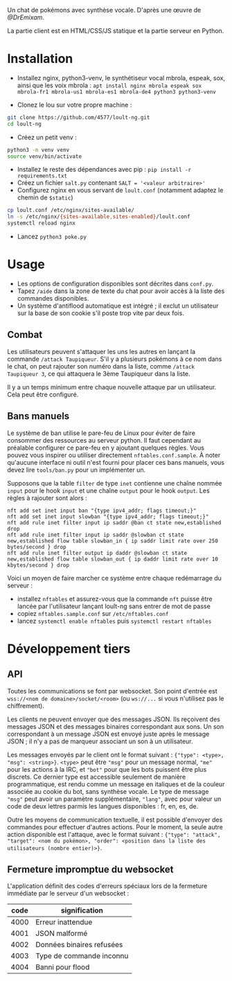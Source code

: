 Un chat de pokémons avec synthèse vocale. D'après une œuvre de *@DrEmixam*.

La partie client est en HTML/CSS/JS statique et la partie serveur en Python.

# Installation

* Installez nginx, python3-venv, le synthétiseur vocal mbrola,
espeak, sox, ainsi que les voix mbrola :
`apt install nginx mbrola espeak sox mbrola-fr1 mbrola-us1 mbrola-es1 mbrola-de4 python3 python3-venv`

* Clonez le lou sur votre propre machine :
```bash
git clone https://github.com/4577/loult-ng.git
cd loult-ng
```
* Créez un petit venv :
```bash
python3 -m venv venv
source venv/bin/activate
```
* Installez le reste des dépendances avec pip : `pip install -r requirements.txt`
* Créez un fichier `salt.py` contenant `SALT = '<valeur arbitraire>'`
* Configurez nginx en vous servant de `loult.conf` (notamment adaptez le chemin de `$static`)
```bash
cp loult.conf /etc/nginx/sites-available/
ln -s /etc/nginx/{sites-available,sites-enabled}/loult.conf
systemctl reload nginx
```
* Lancez `python3 poke.py`

# Usage

* Les options de configuration disponibles sont décrites dans `conf.py`.
* Tapez `/aide` dans la zone de texte du chat pour avoir accès à la liste des commandes disponibles.
* Un système d'antiflood automatique est intégré ; il exclut un utilisateur sur la base de son cookie
s'il poste trop vite par deux fois.

## Combat

Les utilisateurs peuvent s'attaquer les uns les autres en lançant la commande `/attack Taupiqueur`.
S'il y a plusieurs pokémons à ce nom dans le chat, on peut rajouter son numéro dans la liste,
comme `/attack Taupiqueur 3`, ce qui attaquera le 3ème Taupiqueur dans la liste.

Il y a un temps minimum entre chaque nouvelle attaque par un utilisateur. Cela peut être configuré.

## Bans manuels

Le système de ban utilise le pare-feu de Linux pour éviter de faire consommer
des ressources au serveur python. Il faut cependant au préalable configurer
ce pare-feu en y ajoutant quelques règles. Vous pouvez vous inspirer ou utiliser
directement `nftables.conf.sample`. À noter qu'aucune interface ni outil n'est fourni
pour placer ces bans manuels, vous devez lire `tools/ban.py` pour un implémenter un.

Supposons que la table `filter` de type `inet` contienne une chaîne nommée
`input` pour le hook `input` et une chaîne `output` pour le hook `output`.
Les règles à rajouter sont alors :

	nft add set inet input ban "{type ipv4_addr; flags timeout;}"
	nft add set inet input slowban "{type ipv4_addr; flags timeout;}"
	nft add rule inet filter input ip saddr @ban ct state new,established drop
	nft add rule inet filter input ip saddr @slowban ct state new,established flow table slowban_in { ip saddr limit rate over 250 bytes/second } drop
	nft add rule inet filter output ip daddr @slowban ct state new,established flow table slowban_out { ip daddr limit rate over 10 kbytes/second } drop


Voici un moyen de faire marcher ce système entre chaque redémarrage du serveur :

* installez `nftables` et assurez-vous que la commande `nft` puisse être
  lancée par l'utilisateur lançant loult-ng sans entrer de mot de passe
* copiez `nftables.sample.conf` sur `/etc/nftables.conf`
* lancez `systemctl enable nftables` puis `systemctl restart nftables`

# Développement tiers

## API

Toutes les communications se font par websocket.
Son point d'entrée est `wss://<nom de domaine>/socket/<room>`
(ou `ws://...` si vous n'utilisez pas le chiffrement).

Les clients ne peuvent envoyer que des messages JSON. Ils reçoivent des messages JSON
et des messages binaires correspondant aux sons. Un son correspondant à un message JSON
est envoyé juste après le message JSON ; il n'y a pas de marqueur associant un son à
un utilisateur.

Les messages envoyés par le client ont le format suivant : `{"type": <type>, "msg": <string>}`.
`<type>` peut être `"msg"` pour un message normal, `"me"` pour les actions à la IRC,
et `"bot"` pour que les bots puissent être plus discrets. Ce dernier type est accessible
seulement de manière programmatique, est rendu comme un message en italiques et de la couleur
associée au cookie du bot, sans synthèse vocale. Le type de message `"msg"` peut avoir
un paramètre supplémentaire, `"lang"`, avec pour valeur un code de deux lettres parmis
les langues disponibles : fr, en, es, de.

Outre les moyens de communication textuelle, il est possible d'envoyer des commandes
pour effectuer d'autres actions. Pour le moment, la seule autre action disponible est
l'attaque, avec le format suivant :
`{"type": "attack", "target": <nom du pokémon>, "order": <position dans la liste des utilisateurs (nombre entier)>}`.

## Fermeture impromptue du websocket

L'application définit des codes d'erreurs spéciaux lors de la fermeture
immédiate par le serveur d'un websocket :

| code | signification             |
|------|---------------------------|
| 4000 | Erreur inattendue         |
| 4001 | JSON malformé             |
| 4002 | Données binaires refusées |
| 4003 | Type de commande inconnu  |
| 4004 | Banni pour flood          |


